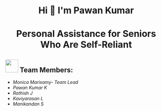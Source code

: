 <h1 align="center">Hi 👋  I'm Pawan Kumar</h1>


<h1 align="center">Personal Assistance for Seniors Who Are Self-Reliant</h1>

<h2><img src="https://raw.githubusercontent.com/Tarikul-Islam-Anik/Animated-Fluent-Emojis/master/Emojis/People%20with%20professions/Man%20Technologist%20Light%20Skin%20Tone.png" width="40px"> Team Members: </h2> 
<ul><i>
  <li> Monica Marisamy- Team Lead </li>
  <li> Pawan Kumar K </li>
  <li> Rathish J </li>
  <li> Kaviyarasan L </li>
  <li> Manikandan S </li>
  </i>
  </ul>
